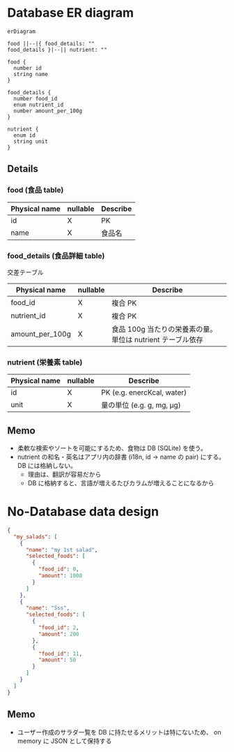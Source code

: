 # Database ER diagram

```mermaid
erDiagram

food ||--|{ food_details: ""
food_details }|--|| nutrient: ""

food {
  number id
  string name
}

food_details {
  number food_id
  enum nutrient_id
  number amount_per_100g
}

nutrient {
  enum id
  string unit
}
```

## Details

### food (食品 table)

| Physical name | nullable | Describe |
| ------------- | -------- | -------- |
| id            | X        | PK       |
| name          | X        | 食品名   |

### food_details (食品詳細 table)

交差テーブル

| Physical name   | nullable | Describe                                                   |
| --------------- | -------- | ---------------------------------------------------------- |
| food_id         | X        | 複合 PK                                                    |
| nutrient_id     | X        | 複合 PK                                                    |
| amount_per_100g | X        | 食品 100g 当たりの栄養素の量。単位は nutrient テーブル依存 |

### nutrient (栄養素 table)

| Physical name | nullable | Describe                   |
| ------------- | -------- | -------------------------- |
| id            | X        | PK (e.g. enercKcal, water) |
| unit          | X        | 量の単位 (e.g. g, mg, μg)  |

## Memo

- 柔軟な検索やソートを可能にするため、食物は DB (SQLite) を使う。
- nutrient の和名・英名はアプリ内の辞書 (i18n, id -> name の pair) にする。DB には格納しない。
  - 理由は、翻訳が容易だから
  - DB に格納すると、言語が増えるたびカラムが増えることになるから

# No-Database data design

```json
{
  "my_salads": [
    {
      "name": "my 1st salad",
      "selected_foods": [
        {
          "food_id": 0,
          "amount": 1000
        }
      ]
    },
    {
      "name": "Sss",
      "selected_foods": [
        {
          "food_id": 2,
          "amount": 200
        },
        {
          "food_id": 11,
          "amount": 50
        }
      ]
    }
  ]
}
```

## Memo

- ユーザー作成のサラダ一覧を DB に持たせるメリットは特にないため、 on memory に JSON として保持する
